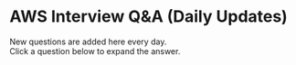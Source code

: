 # AWS Interview Q&A (Daily Updates)

New questions are added here every day.  
Click a question below to expand the answer.
